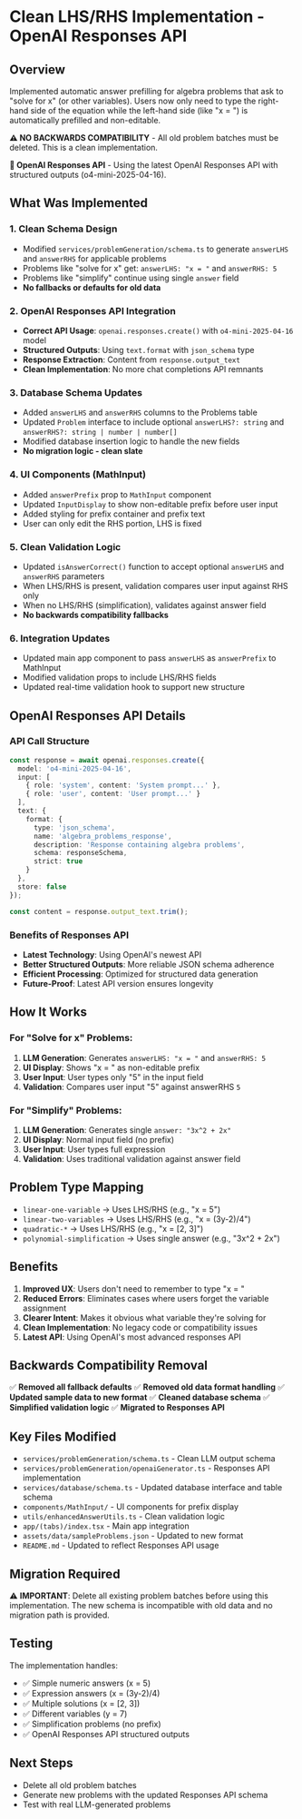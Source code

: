 # Clean LHS/RHS Implementation - OpenAI Responses API

## Overview
Implemented automatic answer prefilling for algebra problems that ask to "solve for x" (or other variables). Users now only need to type the right-hand side of the equation while the left-hand side (like "x = ") is automatically prefilled and non-editable.

**⚠️ NO BACKWARDS COMPATIBILITY** - All old problem batches must be deleted. This is a clean implementation.

**🚀 OpenAI Responses API** - Using the latest OpenAI Responses API with structured outputs (o4-mini-2025-04-16).

## What Was Implemented

### 1. Clean Schema Design
- Modified `services/problemGeneration/schema.ts` to generate `answerLHS` and `answerRHS` for applicable problems
- Problems like "solve for x" get: `answerLHS: "x = "` and `answerRHS: 5`
- Problems like "simplify" continue using single `answer` field
- **No fallbacks or defaults for old data**

### 2. OpenAI Responses API Integration
- **Correct API Usage**: `openai.responses.create()` with `o4-mini-2025-04-16` model
- **Structured Outputs**: Using `text.format` with `json_schema` type
- **Response Extraction**: Content from `response.output_text`
- **Clean Implementation**: No more chat completions API remnants

### 3. Database Schema Updates
- Added `answerLHS` and `answerRHS` columns to the Problems table
- Updated `Problem` interface to include optional `answerLHS?: string` and `answerRHS?: string | number | number[]`
- Modified database insertion logic to handle the new fields
- **No migration logic - clean slate**

### 4. UI Components (MathInput)
- Added `answerPrefix` prop to `MathInput` component
- Updated `InputDisplay` to show non-editable prefix before user input
- Added styling for prefix container and prefix text
- User can only edit the RHS portion, LHS is fixed

### 5. Clean Validation Logic
- Updated `isAnswerCorrect()` function to accept optional `answerLHS` and `answerRHS` parameters
- When LHS/RHS is present, validation compares user input against RHS only
- When no LHS/RHS (simplification), validates against answer field
- **No backwards compatibility fallbacks**

### 6. Integration Updates
- Updated main app component to pass `answerLHS` as `answerPrefix` to MathInput
- Modified validation props to include LHS/RHS fields
- Updated real-time validation hook to support new structure

## OpenAI Responses API Details

### API Call Structure
```typescript
const response = await openai.responses.create({
  model: 'o4-mini-2025-04-16',
  input: [
    { role: 'system', content: 'System prompt...' },
    { role: 'user', content: 'User prompt...' }
  ],
  text: {
    format: {
      type: 'json_schema',
      name: 'algebra_problems_response',
      description: 'Response containing algebra problems',
      schema: responseSchema,
      strict: true
    }
  },
  store: false
});

const content = response.output_text.trim();
```

### Benefits of Responses API
- **Latest Technology**: Using OpenAI's newest API
- **Better Structured Outputs**: More reliable JSON schema adherence
- **Efficient Processing**: Optimized for structured data generation
- **Future-Proof**: Latest API version ensures longevity

## How It Works

### For "Solve for x" Problems:
1. **LLM Generation**: Generates `answerLHS: "x = "` and `answerRHS: 5`
2. **UI Display**: Shows "x = " as non-editable prefix
3. **User Input**: User types only "5" in the input field
4. **Validation**: Compares user input "5" against answerRHS `5`

### For "Simplify" Problems:
1. **LLM Generation**: Generates single `answer: "3x^2 + 2x"`
2. **UI Display**: Normal input field (no prefix)
3. **User Input**: User types full expression
4. **Validation**: Uses traditional validation against answer field

## Problem Type Mapping
- `linear-one-variable` → Uses LHS/RHS (e.g., "x = 5")
- `linear-two-variables` → Uses LHS/RHS (e.g., "x = (3y-2)/4")
- `quadratic-*` → Uses LHS/RHS (e.g., "x = [2, 3]")
- `polynomial-simplification` → Uses single answer (e.g., "3x^2 + 2x")

## Benefits
1. **Improved UX**: Users don't need to remember to type "x = "
2. **Reduced Errors**: Eliminates cases where users forget the variable assignment
3. **Clearer Intent**: Makes it obvious what variable they're solving for
4. **Clean Implementation**: No legacy code or compatibility issues
5. **Latest API**: Using OpenAI's most advanced responses API

## Backwards Compatibility Removal
✅ **Removed all fallback defaults**
✅ **Removed old data format handling**
✅ **Updated sample data to new format**
✅ **Cleaned database schema**
✅ **Simplified validation logic**
✅ **Migrated to Responses API**

## Key Files Modified
- `services/problemGeneration/schema.ts` - Clean LLM output schema
- `services/problemGeneration/openaiGenerator.ts` - Responses API implementation
- `services/database/schema.ts` - Updated database interface and table schema
- `components/MathInput/` - UI components for prefix display
- `utils/enhancedAnswerUtils.ts` - Clean validation logic
- `app/(tabs)/index.tsx` - Main app integration
- `assets/data/sampleProblems.json` - Updated to new format
- `README.md` - Updated to reflect Responses API usage

## Migration Required
⚠️ **IMPORTANT**: Delete all existing problem batches before using this implementation.
The new schema is incompatible with old data and no migration path is provided.

## Testing
The implementation handles:
- ✅ Simple numeric answers (x = 5)
- ✅ Expression answers (x = (3y-2)/4)
- ✅ Multiple solutions (x = [2, 3])
- ✅ Different variables (y = 7)
- ✅ Simplification problems (no prefix)
- ✅ OpenAI Responses API structured outputs

## Next Steps
- Delete all old problem batches
- Generate new problems with the updated Responses API schema
- Test with real LLM-generated problems
